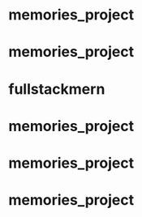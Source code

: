 # memories_project
# memories_project
# fullstackmern
# memories_project
# memories_project
# memories_project
